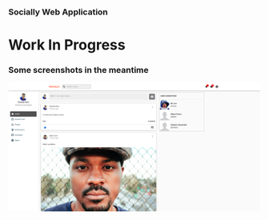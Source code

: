### Socially Web Application

# Work In Progress
### Some screenshots in the meantime

<img src="https://github.com/Ricardo-Paul/socially/blob/client/development%20screenshots/socially%20-%20home%20page.png" />
